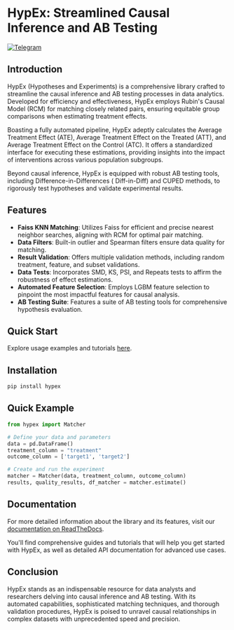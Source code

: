 # HypEx: Streamlined Causal Inference and AB Testing

[![Telegram](https://img.shields.io/badge/chat-on%20Telegram-2ba2d9.svg)](https://t.me/lamamatcher)

## Introduction

HypEx (Hypotheses and Experiments) is a comprehensive library crafted to streamline the causal inference and AB testing
processes in data analytics. Developed for efficiency and effectiveness, HypEx employs Rubin's Causal Model (RCM) for
matching closely related pairs, ensuring equitable group comparisons when estimating treatment effects.

Boasting a fully automated pipeline, HypEx adeptly calculates the Average Treatment Effect (ATE), Average Treatment
Effect on the Treated (ATT), and Average Treatment Effect on the Control (ATC). It offers a standardized interface for
executing these estimations, providing insights into the impact of interventions across various population subgroups.

Beyond causal inference, HypEx is equipped with robust AB testing tools, including Difference-in-Differences (
Diff-in-Diff) and CUPED methods, to rigorously test hypotheses and validate experimental results.

## Features

- **Faiss KNN Matching**: Utilizes Faiss for efficient and precise nearest neighbor searches, aligning with RCM for
  optimal pair matching.
- **Data Filters**: Built-in outlier and Spearman filters ensure data quality for matching.
- **Result Validation**: Offers multiple validation methods, including random treatment, feature, and subset
  validations.
- **Data Tests**: Incorporates SMD, KS, PSI, and Repeats tests to affirm the robustness of effect estimations.
- **Automated Feature Selection**: Employs LGBM feature selection to pinpoint the most impactful features for causal
  analysis.
- **AB Testing Suite**: Features a suite of AB testing tools for comprehensive hypothesis evaluation.

## Quick Start

Explore usage examples and tutorials [here](https://github.com/sb-ai-lab/Hypex/blob/master/examples/tutorials/).

## Installation

```bash
pip install hypex
```

## Quick Example

```python
from hypex import Matcher

# Define your data and parameters
data = pd.DataFrame()
treatment_column = "treatment"
outcome_column = ['target1', 'target2']

# Create and run the experiment
matcher = Matcher(data, treatment_column, outcome_column)
results, quality_results, df_matcher = matcher.estimate()
```

## Documentation

For more detailed information about the library and its features, visit
our [documentation on ReadTheDocs](https://hypex.readthedocs.io/en/latest/).

You'll find comprehensive guides and tutorials that will help you get started with HypEx, as well as detailed API
documentation for advanced use cases.

## Conclusion

HypEx stands as an indispensable resource for data analysts and researchers delving into causal inference and AB
testing. With its automated capabilities, sophisticated matching techniques, and thorough validation procedures, HypEx
is poised to unravel causal relationships in complex datasets with unprecedented speed and precision.
